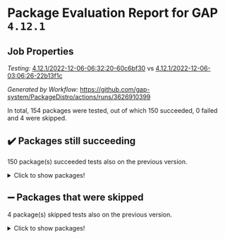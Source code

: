# Package Evaluation Report for GAP `4.12.1`

## Job Properties

*Testing:* [4.12.1/2022-12-06-06:32:20-60c6bf30](https://github.com/gap-system/PackageDistro/blob/data/reports/4.12.1/2022-12-06-06:32:20-60c6bf30) vs [4.12.1/2022-12-06-03:06:26-22b13f1c](https://github.com/gap-system/PackageDistro/blob/data/reports/4.12.1/2022-12-06-03:06:26-22b13f1c)

*Generated by Workflow:* https://github.com/gap-system/PackageDistro/actions/runs/3626910399

In total, 154 packages were tested, out of which 150 succeeded, 0 failed and 4 were skipped.

## :heavy_check_mark: Packages still succeeding

150 package(s) succeeded tests also on the previous version.
<details><summary>Click to show packages!</summary>

- 4ti2interface 2022.09-01 [(success)](https://github.com/gap-system/PackageDistro/actions/runs/3626910399/jobs/6116498202)
- ace 5.6.1 [(success)](https://github.com/gap-system/PackageDistro/actions/runs/3626910399/jobs/6116498312)
- aclib 1.3.2 [(success)](https://github.com/gap-system/PackageDistro/actions/runs/3626910399/jobs/6116498384)
- agt 0.3 [(success)](https://github.com/gap-system/PackageDistro/actions/runs/3626910399/jobs/6116498521)
- alnuth 3.2.1 [(success)](https://github.com/gap-system/PackageDistro/actions/runs/3626910399/jobs/6116498612)
- anupq 3.2.6 [(success)](https://github.com/gap-system/PackageDistro/actions/runs/3626910399/jobs/6116498677)
- atlasrep 2.1.6 [(success)](https://github.com/gap-system/PackageDistro/actions/runs/3626910399/jobs/6116498743)
- autodoc 2022.10.20 [(success)](https://github.com/gap-system/PackageDistro/actions/runs/3626910399/jobs/6116498806)
- automata 1.15 [(success)](https://github.com/gap-system/PackageDistro/actions/runs/3626910399/jobs/6116498870)
- automgrp 1.3.2 [(success)](https://github.com/gap-system/PackageDistro/actions/runs/3626910399/jobs/6116498941)
- autpgrp 1.11 [(success)](https://github.com/gap-system/PackageDistro/actions/runs/3626910399/jobs/6116499020)
- cap 2022.11-28 [(success)](https://github.com/gap-system/PackageDistro/actions/runs/3626910399/jobs/6116499100)
- caratinterface 2.3.4 [(success)](https://github.com/gap-system/PackageDistro/actions/runs/3626910399/jobs/6116499188)
- cddinterface 2022.11.01 [(success)](https://github.com/gap-system/PackageDistro/actions/runs/3626910399/jobs/6116499284)
- circle 1.6.5 [(success)](https://github.com/gap-system/PackageDistro/actions/runs/3626910399/jobs/6116499381)
- classicpres 1.22 [(success)](https://github.com/gap-system/PackageDistro/actions/runs/3626910399/jobs/6116499466)
- cohomolo 1.6.10 [(success)](https://github.com/gap-system/PackageDistro/actions/runs/3626910399/jobs/6116499546)
- congruence 1.2.4 [(success)](https://github.com/gap-system/PackageDistro/actions/runs/3626910399/jobs/6116499646)
- corelg 1.56 [(success)](https://github.com/gap-system/PackageDistro/actions/runs/3626910399/jobs/6116499745)
- crime 1.6 [(success)](https://github.com/gap-system/PackageDistro/actions/runs/3626910399/jobs/6116499838)
- crisp 1.4.5 [(success)](https://github.com/gap-system/PackageDistro/actions/runs/3626910399/jobs/6116499938)
- crypting 0.10.4 [(success)](https://github.com/gap-system/PackageDistro/actions/runs/3626910399/jobs/6116500022)
- cryst 4.1.25 [(success)](https://github.com/gap-system/PackageDistro/actions/runs/3626910399/jobs/6116500112)
- crystcat 1.1.10 [(success)](https://github.com/gap-system/PackageDistro/actions/runs/3626910399/jobs/6116500196)
- ctbllib 1.3.4 [(success)](https://github.com/gap-system/PackageDistro/actions/runs/3626910399/jobs/6116500278)
- cubefree 1.19 [(success)](https://github.com/gap-system/PackageDistro/actions/runs/3626910399/jobs/6116500354)
- curlinterface 2.3.1 [(success)](https://github.com/gap-system/PackageDistro/actions/runs/3626910399/jobs/6116500444)
- cvec 2.7.6 [(success)](https://github.com/gap-system/PackageDistro/actions/runs/3626910399/jobs/6116500532)
- datastructures 0.3.0 [(success)](https://github.com/gap-system/PackageDistro/actions/runs/3626910399/jobs/6116500654)
- deepthought 1.0.6 [(success)](https://github.com/gap-system/PackageDistro/actions/runs/3626910399/jobs/6116500751)
- design 1.7 [(success)](https://github.com/gap-system/PackageDistro/actions/runs/3626910399/jobs/6116500833)
- difsets 2.3.1 [(success)](https://github.com/gap-system/PackageDistro/actions/runs/3626910399/jobs/6116500922)
- digraphs 1.6.0 [(success)](https://github.com/gap-system/PackageDistro/actions/runs/3626910399/jobs/6116501020)
- edim 1.3.6 [(success)](https://github.com/gap-system/PackageDistro/actions/runs/3626910399/jobs/6116501121)
- example 4.3.2 [(success)](https://github.com/gap-system/PackageDistro/actions/runs/3626910399/jobs/6116501206)
- examplesforhomalg 2022.11-01 [(success)](https://github.com/gap-system/PackageDistro/actions/runs/3626910399/jobs/6116501322)
- factint 1.6.3 [(success)](https://github.com/gap-system/PackageDistro/actions/runs/3626910399/jobs/6116501401)
- ferret 1.0.9 [(success)](https://github.com/gap-system/PackageDistro/actions/runs/3626910399/jobs/6116501492)
- fga 1.4.0 [(success)](https://github.com/gap-system/PackageDistro/actions/runs/3626910399/jobs/6116501596)
- fining 1.5.1 [(success)](https://github.com/gap-system/PackageDistro/actions/runs/3626910399/jobs/6116501694)
- float 1.0.3 [(success)](https://github.com/gap-system/PackageDistro/actions/runs/3626910399/jobs/6116501772)
- format 1.4.3 [(success)](https://github.com/gap-system/PackageDistro/actions/runs/3626910399/jobs/6116501841)
- forms 1.2.9 [(success)](https://github.com/gap-system/PackageDistro/actions/runs/3626910399/jobs/6116501916)
- fplsa 1.2.5 [(success)](https://github.com/gap-system/PackageDistro/actions/runs/3626910399/jobs/6116502004)
- fr 2.4.12 [(success)](https://github.com/gap-system/PackageDistro/actions/runs/3626910399/jobs/6116502080)
- francy 1.2.5 [(success)](https://github.com/gap-system/PackageDistro/actions/runs/3626910399/jobs/6116502155)
- fwtree 1.3 [(success)](https://github.com/gap-system/PackageDistro/actions/runs/3626910399/jobs/6116502247)
- gapdoc 1.6.6 [(success)](https://github.com/gap-system/PackageDistro/actions/runs/3626910399/jobs/6116502320)
- gauss 2022.11-01 [(success)](https://github.com/gap-system/PackageDistro/actions/runs/3626910399/jobs/6116502411)
- gaussforhomalg 2022.08-03 [(success)](https://github.com/gap-system/PackageDistro/actions/runs/3626910399/jobs/6116502494)
- gbnp 1.0.5 [(success)](https://github.com/gap-system/PackageDistro/actions/runs/3626910399/jobs/6116502583)
- generalizedmorphismsforcap 2022.11-01 [(success)](https://github.com/gap-system/PackageDistro/actions/runs/3626910399/jobs/6116502686)
- genss 1.6.8 [(success)](https://github.com/gap-system/PackageDistro/actions/runs/3626910399/jobs/6116502801)
- gradedmodules 2022.09-02 [(success)](https://github.com/gap-system/PackageDistro/actions/runs/3626910399/jobs/6116502880)
- gradedringforhomalg 2022.11-01 [(success)](https://github.com/gap-system/PackageDistro/actions/runs/3626910399/jobs/6116502977)
- grape 4.8.5 [(success)](https://github.com/gap-system/PackageDistro/actions/runs/3626910399/jobs/6116503090)
- groupoids 1.71 [(success)](https://github.com/gap-system/PackageDistro/actions/runs/3626910399/jobs/6116503177)
- grpconst 2.6.3 [(success)](https://github.com/gap-system/PackageDistro/actions/runs/3626910399/jobs/6116503260)
- guarana 0.96.3 [(success)](https://github.com/gap-system/PackageDistro/actions/runs/3626910399/jobs/6116503333)
- guava 3.17 [(success)](https://github.com/gap-system/PackageDistro/actions/runs/3626910399/jobs/6116503402)
- hap 1.47 [(success)](https://github.com/gap-system/PackageDistro/actions/runs/3626910399/jobs/6116503518)
- hapcryst 0.1.15 [(success)](https://github.com/gap-system/PackageDistro/actions/runs/3626910399/jobs/6116503611)
- hecke 1.5.3 [(success)](https://github.com/gap-system/PackageDistro/actions/runs/3626910399/jobs/6116503677)
- help 3.5 [(success)](https://github.com/gap-system/PackageDistro/actions/runs/3626910399/jobs/6116503897)
- homalg 2022.11-01 [(success)](https://github.com/gap-system/PackageDistro/actions/runs/3626910399/jobs/6116504011)
- homalgtocas 2022.11-02 [(success)](https://github.com/gap-system/PackageDistro/actions/runs/3626910399/jobs/6116504115)
- idrel 2.44 [(success)](https://github.com/gap-system/PackageDistro/actions/runs/3626910399/jobs/6116504199)
- images 1.3.1 [(success)](https://github.com/gap-system/PackageDistro/actions/runs/3626910399/jobs/6116504327)
- intpic 0.3.0 [(success)](https://github.com/gap-system/PackageDistro/actions/runs/3626910399/jobs/6116504427)
- io 4.8.0 [(success)](https://github.com/gap-system/PackageDistro/actions/runs/3626910399/jobs/6116504532)
- io_forhomalg 2022.11-01 [(success)](https://github.com/gap-system/PackageDistro/actions/runs/3626910399/jobs/6116504639)
- irredsol 1.4.4 [(success)](https://github.com/gap-system/PackageDistro/actions/runs/3626910399/jobs/6116504745)
- json 2.1.1 [(success)](https://github.com/gap-system/PackageDistro/actions/runs/3626910399/jobs/6116504809)
- jupyterkernel 1.4.1 [(success)](https://github.com/gap-system/PackageDistro/actions/runs/3626910399/jobs/6116504896)
- jupyterviz 1.5.6 [(success)](https://github.com/gap-system/PackageDistro/actions/runs/3626910399/jobs/6116504985)
- kan 1.34 [(success)](https://github.com/gap-system/PackageDistro/actions/runs/3626910399/jobs/6116505069)
- kbmag 1.5.10 [(success)](https://github.com/gap-system/PackageDistro/actions/runs/3626910399/jobs/6116505150)
- laguna 3.9.5 [(success)](https://github.com/gap-system/PackageDistro/actions/runs/3626910399/jobs/6116505226)
- liealgdb 2.2.1 [(success)](https://github.com/gap-system/PackageDistro/actions/runs/3626910399/jobs/6116505331)
- liepring 2.8 [(success)](https://github.com/gap-system/PackageDistro/actions/runs/3626910399/jobs/6116505417)
- liering 2.4.2 [(success)](https://github.com/gap-system/PackageDistro/actions/runs/3626910399/jobs/6116505497)
- linearalgebraforcap 2022.11-07 [(success)](https://github.com/gap-system/PackageDistro/actions/runs/3626910399/jobs/6116505572)
- localizeringforhomalg 2022.11-01 [(success)](https://github.com/gap-system/PackageDistro/actions/runs/3626910399/jobs/6116505638)
- loops 3.4.3 [(success)](https://github.com/gap-system/PackageDistro/actions/runs/3626910399/jobs/6116505728)
- lpres 1.0.3 [(success)](https://github.com/gap-system/PackageDistro/actions/runs/3626910399/jobs/6116505813)
- majoranaalgebras 1.5 [(success)](https://github.com/gap-system/PackageDistro/actions/runs/3626910399/jobs/6116505891)
- mapclass 1.4.6 [(success)](https://github.com/gap-system/PackageDistro/actions/runs/3626910399/jobs/6116505973)
- matgrp 0.70 [(success)](https://github.com/gap-system/PackageDistro/actions/runs/3626910399/jobs/6116506056)
- matricesforhomalg 2022.12-01 [(success)](https://github.com/gap-system/PackageDistro/actions/runs/3626910399/jobs/6116506149)
- modisom 2.5.3 [(success)](https://github.com/gap-system/PackageDistro/actions/runs/3626910399/jobs/6116506243)
- modulepresentationsforcap 2022.11-02 [(success)](https://github.com/gap-system/PackageDistro/actions/runs/3626910399/jobs/6116506321)
- modules 2022.11-01 [(success)](https://github.com/gap-system/PackageDistro/actions/runs/3626910399/jobs/6116506393)
- monoidalcategories 2022.11-05 [(success)](https://github.com/gap-system/PackageDistro/actions/runs/3626910399/jobs/6116506473)
- nconvex 2022.09-01 [(success)](https://github.com/gap-system/PackageDistro/actions/runs/3626910399/jobs/6116506557)
- nilmat 1.4.2 [(success)](https://github.com/gap-system/PackageDistro/actions/runs/3626910399/jobs/6116506639)
- nock 1.5 [(success)](https://github.com/gap-system/PackageDistro/actions/runs/3626910399/jobs/6116506742)
- normalizinterface 1.3.5 [(success)](https://github.com/gap-system/PackageDistro/actions/runs/3626910399/jobs/6116506832)
- nq 2.5.9 [(success)](https://github.com/gap-system/PackageDistro/actions/runs/3626910399/jobs/6116506932)
- numericalsgps 1.3.1 [(success)](https://github.com/gap-system/PackageDistro/actions/runs/3626910399/jobs/6116507035)
- openmath 11.5.2 [(success)](https://github.com/gap-system/PackageDistro/actions/runs/3626910399/jobs/6116507118)
- orb 4.9.0 [(success)](https://github.com/gap-system/PackageDistro/actions/runs/3626910399/jobs/6116507193)
- packagemanager 1.3.2 [(success)](https://github.com/gap-system/PackageDistro/actions/runs/3626910399/jobs/6116507271)
- patternclass 2.4.3 [(success)](https://github.com/gap-system/PackageDistro/actions/runs/3626910399/jobs/6116507341)
- permut 2.0.4 [(success)](https://github.com/gap-system/PackageDistro/actions/runs/3626910399/jobs/6116507412)
- polenta 1.3.10 [(success)](https://github.com/gap-system/PackageDistro/actions/runs/3626910399/jobs/6116507491)
- polymaking 0.8.6 [(success)](https://github.com/gap-system/PackageDistro/actions/runs/3626910399/jobs/6116507566)
- primgrp 3.4.2 [(success)](https://github.com/gap-system/PackageDistro/actions/runs/3626910399/jobs/6116507670)
- profiling 2.5.1 [(success)](https://github.com/gap-system/PackageDistro/actions/runs/3626910399/jobs/6116507803)
- qpa 1.34 [(success)](https://github.com/gap-system/PackageDistro/actions/runs/3626910399/jobs/6116507902)
- quagroup 1.8.3 [(success)](https://github.com/gap-system/PackageDistro/actions/runs/3626910399/jobs/6116507991)
- radiroot 2.9 [(success)](https://github.com/gap-system/PackageDistro/actions/runs/3626910399/jobs/6116508077)
- rcwa 4.7.1 [(success)](https://github.com/gap-system/PackageDistro/actions/runs/3626910399/jobs/6116508172)
- rds 1.8 [(success)](https://github.com/gap-system/PackageDistro/actions/runs/3626910399/jobs/6116508273)
- recog 1.4.2 [(success)](https://github.com/gap-system/PackageDistro/actions/runs/3626910399/jobs/6116508386)
- repndecomp 1.2.1 [(success)](https://github.com/gap-system/PackageDistro/actions/runs/3626910399/jobs/6116508497)
- repsn 3.1.0 [(success)](https://github.com/gap-system/PackageDistro/actions/runs/3626910399/jobs/6116508587)
- resclasses 4.7.3 [(success)](https://github.com/gap-system/PackageDistro/actions/runs/3626910399/jobs/6116508686)
- ringsforhomalg 2022.11-01 [(success)](https://github.com/gap-system/PackageDistro/actions/runs/3626910399/jobs/6116508798)
- sco 2022.09-01 [(success)](https://github.com/gap-system/PackageDistro/actions/runs/3626910399/jobs/6116508888)
- scscp 2.3.1 [(success)](https://github.com/gap-system/PackageDistro/actions/runs/3626910399/jobs/6116508998)
- semigroups 5.2.0 [(success)](https://github.com/gap-system/PackageDistro/actions/runs/3626910399/jobs/6116509088)
- sglppow 2.3 [(success)](https://github.com/gap-system/PackageDistro/actions/runs/3626910399/jobs/6116509194)
- sgpviz 0.999.5 [(success)](https://github.com/gap-system/PackageDistro/actions/runs/3626910399/jobs/6116509291)
- simpcomp 2.1.14 [(success)](https://github.com/gap-system/PackageDistro/actions/runs/3626910399/jobs/6116509387)
- singular 2022.09.23 [(success)](https://github.com/gap-system/PackageDistro/actions/runs/3626910399/jobs/6116509482)
- sla 1.5.3 [(success)](https://github.com/gap-system/PackageDistro/actions/runs/3626910399/jobs/6116509568)
- smallgrp 1.5.1 [(success)](https://github.com/gap-system/PackageDistro/actions/runs/3626910399/jobs/6116509702)
- smallsemi 0.6.13 [(success)](https://github.com/gap-system/PackageDistro/actions/runs/3626910399/jobs/6116509799)
- sonata 2.9.6 [(success)](https://github.com/gap-system/PackageDistro/actions/runs/3626910399/jobs/6116509868)
- sophus 1.27 [(success)](https://github.com/gap-system/PackageDistro/actions/runs/3626910399/jobs/6116510005)
- spinsym 1.5.2 [(success)](https://github.com/gap-system/PackageDistro/actions/runs/3626910399/jobs/6116510094)
- standardff 0.9.4 [(success)](https://github.com/gap-system/PackageDistro/actions/runs/3626910399/jobs/6116510177)
- symbcompcc 1.3.2 [(success)](https://github.com/gap-system/PackageDistro/actions/runs/3626910399/jobs/6116510258)
- thelma 1.3 [(success)](https://github.com/gap-system/PackageDistro/actions/runs/3626910399/jobs/6116510350)
- tomlib 1.2.9 [(success)](https://github.com/gap-system/PackageDistro/actions/runs/3626910399/jobs/6116510444)
- toolsforhomalg 2022.10-01 [(success)](https://github.com/gap-system/PackageDistro/actions/runs/3626910399/jobs/6116510569)
- toric 1.9.5 [(success)](https://github.com/gap-system/PackageDistro/actions/runs/3626910399/jobs/6116510650)
- toricvarieties 2022.07.13 [(success)](https://github.com/gap-system/PackageDistro/actions/runs/3626910399/jobs/6116510767)
- transgrp 3.6.3 [(success)](https://github.com/gap-system/PackageDistro/actions/runs/3626910399/jobs/6116510870)
- ugaly 4.0.3 [(success)](https://github.com/gap-system/PackageDistro/actions/runs/3626910399/jobs/6116510947)
- unipot 1.5 [(success)](https://github.com/gap-system/PackageDistro/actions/runs/3626910399/jobs/6116511023)
- unitlib 4.1.0 [(success)](https://github.com/gap-system/PackageDistro/actions/runs/3626910399/jobs/6116511099)
- utils 0.81 [(success)](https://github.com/gap-system/PackageDistro/actions/runs/3626910399/jobs/6116511168)
- uuid 0.7 [(success)](https://github.com/gap-system/PackageDistro/actions/runs/3626910399/jobs/6116511276)
- walrus 0.9991 [(success)](https://github.com/gap-system/PackageDistro/actions/runs/3626910399/jobs/6116511362)
- wedderga 4.10.2 [(success)](https://github.com/gap-system/PackageDistro/actions/runs/3626910399/jobs/6116511475)
- xmod 2.88 [(success)](https://github.com/gap-system/PackageDistro/actions/runs/3626910399/jobs/6116511582)
- xmodalg 1.23 [(success)](https://github.com/gap-system/PackageDistro/actions/runs/3626910399/jobs/6116511668)
- yangbaxter 0.10.1 [(success)](https://github.com/gap-system/PackageDistro/actions/runs/3626910399/jobs/6116511748)
- zeromqinterface 0.14 [(success)](https://github.com/gap-system/PackageDistro/actions/runs/3626910399/jobs/6116511826)
</details>

## :heavy_minus_sign: Packages that were skipped

4 package(s) skipped tests also on the previous version.
<details><summary>Click to show packages!</summary>

- browse 1.8.18 [(skipped)](https://github.com/gap-system/PackageDistro/actions/runs/3626910399/jobs/6116308917)
- itc 1.5.1 [(skipped)](https://github.com/gap-system/PackageDistro/actions/runs/3626910399/jobs/6116308917)
- polycyclic 2.16 [(skipped)](https://github.com/gap-system/PackageDistro/actions/runs/3626910399/jobs/6116308917)
- xgap 4.31 [(skipped)](https://github.com/gap-system/PackageDistro/actions/runs/3626910399/jobs/6116308917)
</details>

